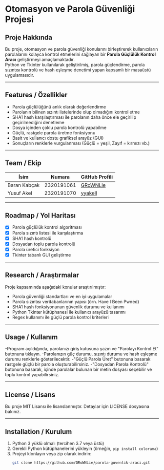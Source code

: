 # Otomasyon ve Parola Güvenliği Projesi

## Proje Hakkında
Bu proje, otomasyon ve parola güvenliği konularını birleştirerek kullanıcıların parolalarını kolayca kontrol etmelerini sağlayan bir **Parola Güçlülük Kontrol Aracı** geliştirmeyi amaçlamaktadır.  
Python ve Tkinter kullanılarak geliştirilmiş, parola güçlendirme, parola sızıntısı kontrolü ve hash eşleşme denetimi yapan kapsamlı bir masaüstü uygulamasıdır.

---

## Features / Özellikler

- Parola güçlülüğünü anlık olarak değerlendirme  
- Parolanın bilinen sızıntı listelerinde olup olmadığını kontrol etme  
- SHA1 hash karşılaştırması ile parolanın daha önce ele geçirilip geçirilmediğini denetleme  
- Dosya içinden çoklu parola kontrolü yapabilme  
- Güçlü, rastgele parola üretme fonksiyonu  
- Basit ve kullanıcı dostu grafiksel arayüz (GUI)  
- Sonuçların renklerle vurgulanması (Güçlü = yeşil, Zayıf = kırmızı vb.)

---

## Team / Ekip

| İsim           | Numara   | GitHub Profili                      |
|----------------|----------|-----------------------------------|
| Baran Kabçak   | 2320191061 | [GRoWNLie](https://github.com/GRoWNLie) |
| Yusuf Akel     | 2320191070 | [yyakell](https://github.com/yyakell)    |

---

## Roadmap / Yol Haritası

- [x] Parola güçlülük kontrol algoritması  
- [x] Parola sızıntı listesi ile karşılaştırma  
- [x] SHA1 hash kontrolü  
- [x] Dosyadan toplu parola kontrolü  
- [x] Parola üretici fonksiyon  
- [x] Tkinter tabanlı GUI geliştirme  
---

## Research / Araştırmalar

Proje kapsamında aşağıdaki konular araştırılmıştır:

- Parola güvenliği standartları ve en iyi uygulamalar  
- Parola sızıntısı veritabanlarının yapısı (örn. Have I Been Pwned)  
- SHA1 hash fonksiyonunun güvenlik durumu ve kullanımı  
- Python Tkinter kütüphanesi ile kullanıcı arayüzü tasarımı  
- Regex kullanımı ile güçlü parola kontrol kriterleri  

---

## Usage / Kullanım
-Program açıldığında, parolanızı giriş kutusuna yazın ve "Parolayı Kontrol Et" butonuna tıklayın.
-Parolanızın güç durumu, sızıntı durumu ve hash eşleşme durumu renklerle gösterilecektir.
-"Güçlü Parola Üret" butonuna basarak rastgele güçlü bir parola oluşturabilirsiniz.
-"Dosyadan Parola Kontrolü" butonuna basarak, içinde parolalar bulunan bir metin dosyası seçebilir ve toplu kontrol yapabilirsiniz.

---
## License / Lisans
Bu proje MIT Lisansı ile lisanslanmıştır.
Detaylar için LICENSE dosyasına bakınız.

---
## Installation / Kurulum

1. Python 3 yüklü olmalı (tercihen 3.7 veya üstü)  
2. Gerekli Python kütüphanelerini yükleyin (örneğin, `pip install colorama`)  
3. Projeyi klonlayın veya zip olarak indirin:  
   ```bash
   git clone https://github.com/GRoWNLie/parola-guvenlik-araci.git

